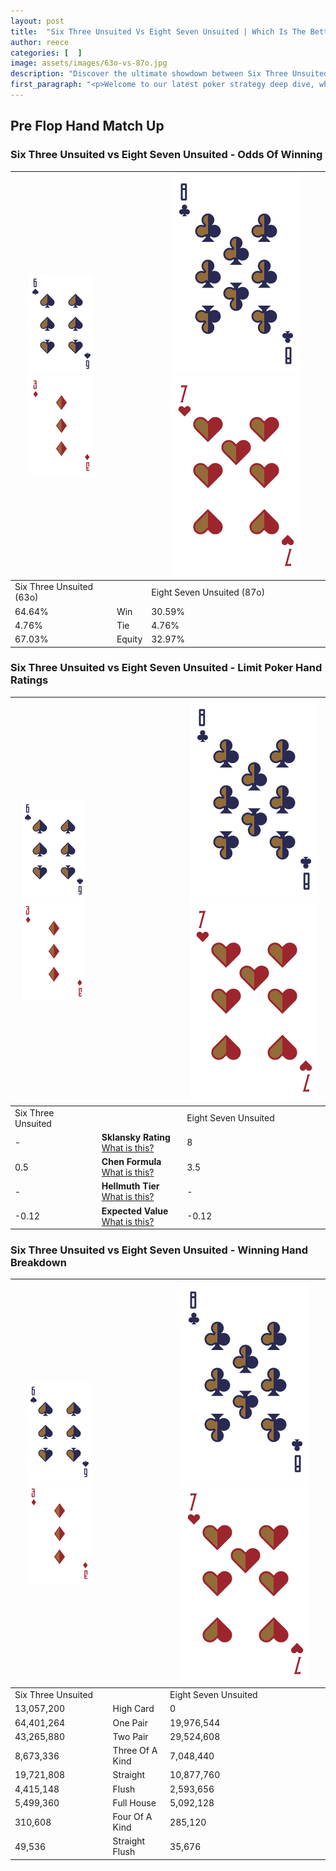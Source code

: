 ```yaml
---
layout: post
title:  "Six Three Unsuited Vs Eight Seven Unsuited | Which Is The Better Hand In Poker? A Complete Guide"
author: reece
categories: [  ]
image: assets/images/63o-vs-87o.jpg
description: "Discover the ultimate showdown between Six Three Unsuited and Eight Seven Unsuited in poker! Uncover the odds, strategies, and scenarios where one hand triumphs over the other. Get ready to up your poker game with this thrilling analysis."
first_paragraph: "<p>Welcome to our latest poker strategy deep dive, where we're pitting two distinct hands against each other in a high-stakes showdown: Six Three Unsuited vs Eight Seven Unsuited.</p><p>In the dynamic world of poker, every decision counts, and knowing which hand holds the upper hand is key to your success at the table.</p><p>In this article, we'll dissect these two hands, explore the scenarios where one dominates the other, and equip you with the knowledge to make strategic choices that can tip the odds in your favor.</p><p>Get ready to unravel the intriguing dynamics of these poker hands and elevate your game to new heights.</p>"
---
```




[comment]: # (sp0)

## Pre Flop Hand Match Up

<div class="table hand-ratings" markdown="1"> 



### Six Three Unsuited vs Eight Seven Unsuited - Odds Of Winning


    
| ![image info](assets/images/hand1/6.png) ![image info](assets/images/hand1/3o.png) |  | ![image info](assets/images/hand2/8.png) ![image info](assets/images/hand2/7o.png) |
| -------- | -------- | -------- |
| Six Three Unsuited (63o) |  | Eight Seven Unsuited (87o) |
| 64.64% | Win | 30.59% |
| 4.76% | Tie | 4.76% |
| 67.03% | Equity | 32.97% |




[comment]: # (sp1)



### Six Three Unsuited vs Eight Seven Unsuited - Limit Poker Hand Ratings


    
| ![image info](assets/images/hand1/6.png) ![image info](assets/images/hand1/3o.png) |  | ![image info](assets/images/hand2/8.png) ![image info](assets/images/hand2/7o.png) |
| -------- | -------- | -------- |
| Six Three Unsuited |  | Eight Seven Unsuited |
| - | **Sklansky Rating** [What is this?](/sklansky-rating-explained) | 8 |
| 0.5 | **Chen Formula** [What is this?](/chen-formula-explained) | 3.5 |
| - | **Hellmuth Tier** [What is this?](/Hellmuth-tier-explained) | - |
| -0.12 | **Expected Value** [What is this?](/expected-value-explained) | -0.12 |




[comment]: # (sp2)



### Six Three Unsuited vs Eight Seven Unsuited - Winning Hand Breakdown


    
| ![image info](assets/images/hand1/6.png) ![image info](assets/images/hand1/3o.png) |  | ![image info](assets/images/hand2/8.png) ![image info](assets/images/hand2/7o.png) |
| -------- | -------- | -------- |
| Six Three Unsuited |  | Eight Seven Unsuited |
| 13,057,200 | High Card | 0 |
| 64,401,264 | One Pair | 19,976,544 |
| 43,265,880 | Two Pair | 29,524,608 |
| 8,673,336 | Three Of A Kind | 7,048,440 |
| 19,721,808 | Straight | 10,877,760 |
| 4,415,148 | Flush | 2,593,656 |
| 5,499,360 | Full House | 5,092,128 |
| 310,608 | Four Of A Kind | 285,120 |
| 49,536 | Straight Flush | 35,676 |




[comment]: # (sp3)



</div>

[comment]: # (sp4)



[comment]: # (sp5)

